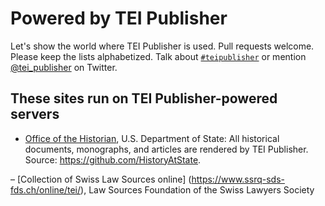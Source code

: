 # Powered by TEI Publisher

Let's show the world where TEI Publisher is used. Pull requests welcome. Please keep the lists alphabetized. Talk about [`#teipublisher`](https://twitter.com/search?q=teipublisher) or mention [@tei_publisher](https://twitter.com/tei_publisher) on Twitter.

## These sites run on TEI Publisher-powered servers

- [Office of the Historian](https://history.state.gov), U.S. Department of State: All historical documents, monographs, and articles are rendered by TEI Publisher. Source: https://github.com/HistoryAtState.

– [Collection of Swiss Law Sources online] (https://www.ssrq-sds-fds.ch/online/tei/), Law Sources Foundation of the Swiss Lawyers Society
